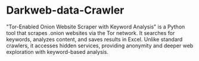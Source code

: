 # Darkweb-data-Crawler
"Tor-Enabled Onion Website Scraper with Keyword Analysis" is a Python tool that scrapes .onion websites via the Tor network. It searches for keywords, analyzes content, and saves results in Excel. Unlike standard crawlers, it accesses hidden services, providing anonymity and deeper web exploration with keyword-based analysis.
